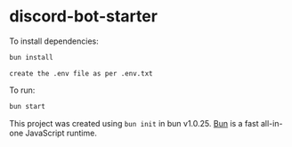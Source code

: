 # discord-bot-starter

To install dependencies:

```bash
bun install
```
```
create the .env file as per .env.txt
```

To run:

```bash
bun start
```

This project was created using `bun init` in bun v1.0.25. [Bun](https://bun.sh) is a fast all-in-one JavaScript runtime.

